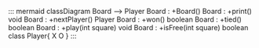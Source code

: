 
::: mermaid
classDiagram
    Board --> Player
    Board : +Board()
    Board : +print() void
    Board : +nextPlayer() Player
    Board : +won() boolean
    Board : +tied() boolean
    Board : +play(int square) void
    Board : +isFree(int square) boolean
    class Player{
      X
      O
    }
:::